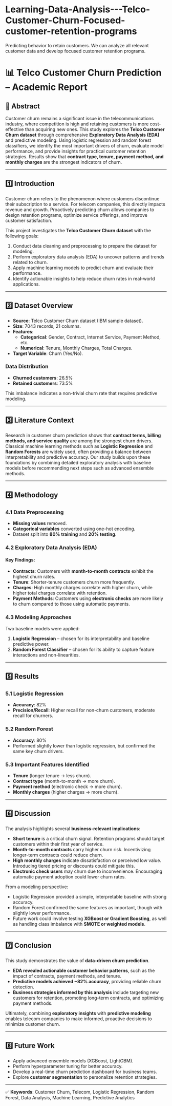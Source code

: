 # Learning-Data-Analysis---Telco-Customer-Churn-Focused-customer-retention-programs
Predicting behavior to retain customers. We can analyze all relevant customer data and develop focused customer retention programs.
# 📊 Telco Customer Churn Prediction – Academic Report

## 📝 Abstract

Customer churn remains a significant issue in the telecommunications industry, where competition is high and retaining customers is more cost-effective than acquiring new ones. This study explores the **Telco Customer Churn dataset** through comprehensive **Exploratory Data Analysis (EDA)** and predictive modeling. Using logistic regression and random forest classifiers, we identify the most important drivers of churn, evaluate model performance, and provide insights for practical customer retention strategies. Results show that **contract type, tenure, payment method, and monthly charges** are the strongest indicators of churn.

---

## 1️⃣ Introduction

Customer churn refers to the phenomenon where customers discontinue their subscription to a service. For telecom companies, this directly impacts revenue and growth. Proactively predicting churn allows companies to design retention programs, optimize service offerings, and improve customer satisfaction.

This project investigates the **Telco Customer Churn dataset** with the following goals:

1. Conduct data cleaning and preprocessing to prepare the dataset for modeling.
2. Perform exploratory data analysis (EDA) to uncover patterns and trends related to churn.
3. Apply machine learning models to predict churn and evaluate their performance.
4. Identify actionable insights to help reduce churn rates in real-world applications.

---

## 2️⃣ Dataset Overview

- **Source**: Telco Customer Churn dataset (IBM sample dataset).
- **Size**: 7043 records, 21 columns.
- **Features**:
  - **Categorical**: Gender, Contract, Internet Service, Payment Method, etc.
  - **Numerical**: Tenure, Monthly Charges, Total Charges.
- **Target Variable**: Churn (Yes/No).

### Data Distribution

- **Churned customers**: 26.5%  
- **Retained customers**: 73.5%  

This imbalance indicates a non-trivial churn rate that requires predictive modeling.

---

## 3️⃣ Literature Context

Research in customer churn prediction shows that **contract terms, billing methods, and service quality** are among the strongest churn drivers. Classical machine learning methods such as **Logistic Regression** and **Random Forests** are widely used, often providing a balance between interpretability and predictive accuracy. Our study builds upon these foundations by combining detailed exploratory analysis with baseline models before recommending next steps such as advanced ensemble methods.

---

## 4️⃣ Methodology

### 4.1 Data Preprocessing

- **Missing values** removed.
- **Categorical variables** converted using one-hot encoding.
- Dataset split into **80% training** and **20% testing**.

### 4.2 Exploratory Data Analysis (EDA)

#### Key Findings:

- **Contracts**: Customers with **month-to-month contracts** exhibit the highest churn rates.
- **Tenure**: Shorter-tenure customers churn more frequently.
- **Charges**: High monthly charges correlate with higher churn, while higher total charges correlate with retention.
- **Payment Methods**: Customers using **electronic checks** are more likely to churn compared to those using automatic payments.

### 4.3 Modeling Approaches

Two baseline models were applied:

1. **Logistic Regression** – chosen for its interpretability and baseline predictive power.
2. **Random Forest Classifier** – chosen for its ability to capture feature interactions and non-linearities.

---

## 5️⃣ Results

### 5.1 Logistic Regression

- **Accuracy**: 82%  
- **Precision/Recall**: Higher recall for non-churn customers, moderate recall for churners.

### 5.2 Random Forest

- **Accuracy**: 80%  
- Performed slightly lower than logistic regression, but confirmed the same key churn drivers.

### 5.3 Important Features Identified

- **Tenure** (longer tenure → less churn).  
- **Contract type** (month-to-month → more churn).  
- **Payment method** (electronic check → more churn).  
- **Monthly charges** (higher charges → more churn).  

---

## 6️⃣ Discussion

The analysis highlights several **business-relevant implications**:

- **Short tenure** is a critical churn signal. Retention programs should target customers within their first year of service.
- **Month-to-month contracts** carry higher churn risk. Incentivizing longer-term contracts could reduce churn.
- **High monthly charges** indicate dissatisfaction or perceived low value. Introducing tiered pricing or discounts could mitigate this.
- **Electronic check users** may churn due to inconvenience. Encouraging automatic payment adoption could lower churn rates.

From a modeling perspective:

- Logistic Regression provided a simple, interpretable baseline with strong accuracy.
- Random Forest confirmed the same features as important, though with slightly lower performance.
- Future work could involve testing **XGBoost or Gradient Boosting**, as well as handling class imbalance with **SMOTE or weighted models**.

---

## 7️⃣ Conclusion

This study demonstrates the value of **data-driven churn prediction**.

- **EDA revealed actionable customer behavior patterns**, such as the impact of contracts, payment methods, and tenure.  
- **Predictive models achieved ~82% accuracy**, providing reliable churn detection.  
- **Business strategies informed by this analysis** include targeting new customers for retention, promoting long-term contracts, and optimizing payment methods.  

Ultimately, combining **exploratory insights** with **predictive modeling** enables telecom companies to make informed, proactive decisions to minimize customer churn.

---

## 8️⃣ Future Work

- Apply advanced ensemble models (XGBoost, LightGBM).  
- Perform hyperparameter tuning for better accuracy.  
- Develop a real-time churn prediction dashboard for business teams.  
- Explore **customer segmentation** to personalize retention strategies.  

---

✅ **Keywords**: Customer Churn, Telecom, Logistic Regression, Random Forest, Data Analysis, Machine Learning, Predictive Analytics
